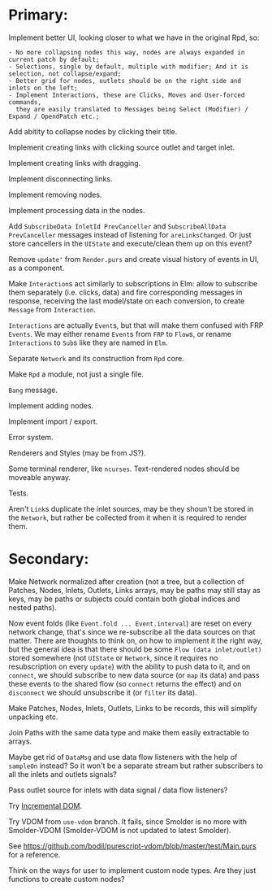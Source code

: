 Primary:
========

Implement better UI, looking closer to what we have in the original Rpd, so:

    - No more collapsing nodes this way, nodes are always expanded in current patch by default;
    - Selections, single by default, multiple with modifier; And it is selection, not collapse/expand;
    - Better grid for nodes, outlets should be on the right side and inlets on the left;
    - Implement Interactions, these are Clicks, Moves and User-forced commands,
      they are easily translated to Messages being Select (Modifier) / Expand / OpendPatch etc.;

Add abitity to collapse nodes by clicking their title.

Implement creating links with clicking source outlet and target inlet.

Implement creating links with dragging.

Implement disconnecting links.

Implement removing nodes.

Implement processing data in the nodes.

Add `SubscribeData InletId PrevCanceller` and `SubscribeAllData PrevCanceller` messages instead of listening for `areLinksChanged`. Or just store
cancellers in the `UIState` and execute/clean them up on this event?

Remove `update'` from `Render.purs` and create visual history of events in UI, as a component.

Make `Interaction`s act similarly to subscriptions in Elm: allow to subscribe them separately (i.e. clicks, data) and fire corresponding messages in response, receiving the last model/state on each conversion, to create `Message` from `Interaction`.

`Interactions` are actually `Event`s, but that will make them confused with FRP `Events`. We may either rename `Event`s from `FRP` to `Flow`s, or rename `Interactions` to `Sub`s like they are named in `Elm`.

Separate `Network` and its construction from `Rpd` core.

Make `Rpd` a module, not just a single file.

`Bang` message.

Implement adding nodes.

Implement import / export.

Error system.

Renderers and Styles (may be from JS?).

Some terminal renderer, like `ncurses`. Text-rendered nodes should be moveable anyway.

Tests.

Aren't `Link`s duplicate the inlet sources, may be they shoun't be stored in the `Network`, but rather be collected from it when it is required to render them.

Secondary:
==========

Make Network normalized after creation (not a tree, but a collection of Patches, Nodes, Inlets, Outlets, Links arrays, may be paths may still stay as keys, may be paths or subjects could contain both global indices and nested paths).

Now event folds (like `Event.fold ... Event.interval`) are reset on every network change, that's since we re-subscribe all the data sources on that matter. There are thoughts to think on, on how to implement it the right way, but the general idea is that there should be some `Flow (data inlet/outlet)` stored somewhere (not `UIState` or `Network`, since it requires no resubscription on every `update`) with the ability to push data to it, and on `connect`, we should subscribe to new data source (or `map` its data) and pass these events to the shared flow (so `connect` returns the effect) and on `disconnect` we should unsubscribe it (or `filter` its data).

Make Patches, Nodes, Inlets, Outlets, Links to be records, this will simplify unpacking etc.

Join Paths with the same data type and make them easily extractable to arrays.

Maybe get rid of `DataMsg` and use data flow listeners with the help of `sampleOn` instead? So it won't be a separate stream but rather subscribers to all the inlets and outlets signals?

Pass outlet source for inlets with data signal / data flow listeners?

Try [Incremental DOM](https://pursuit.purescript.org/packages/purescript-smolder-idom/0.1.3/docs/Text.Smolder.Renderer.IncrementalDom).

Try VDOM from `use-vdom` branch. It fails, since Smolder is no more with Smolder-VDOM (Smolder-VDOM is not updated to latest Smolder).

See https://github.com/bodil/purescript-vdom/blob/master/test/Main.purs for a reference.

Think on the ways for user to implement custom node types. Are they just functions to create custom nodes?

